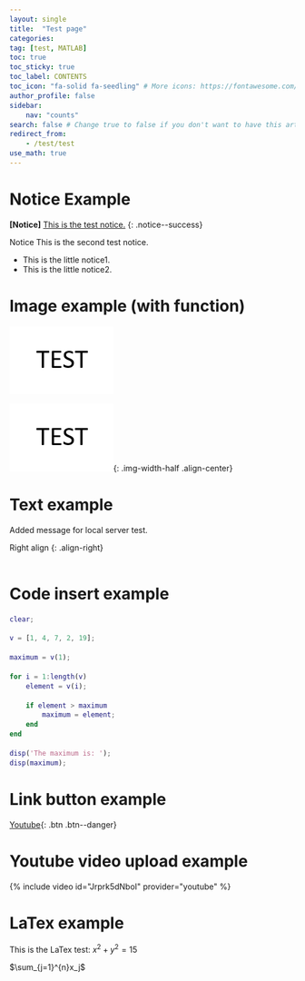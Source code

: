 ```yaml
---
layout: single
title:  "Test page"
categories:  
tag: [test, MATLAB]
toc: true
toc_sticky: true
toc_label: CONTENTS
toc_icon: "fa-solid fa-seedling" # More icons: https://fontawesome.com/v6/search?ic=free
author_profile: false
sidebar:
    nav: "counts"
search: false # Change true to false if you don't want to have this article be searched 
redirect_from:
    - /test/test
use_math: true
---
```


# Notice Example
**[Notice]** [This is the test notice.](https://www.youtube.com/) 
{: .notice--success}


<div class="notice--success">
Notice This is the second test notice.
<ul>
    <li> This is the little notice1. </li>
    <li> This is the little notice2. </li>
</ul>
</div>


# Image example (with function)
![TEST](../images/2025-06-17-test/TEST.png)

![TEST](../images/2025-06-17-test/TEST.png){: .img-width-half .align-center}

# Text example
Added message for local server test.

Right align 
{: .align-right}       
<br>


# Code insert example
```matlab
clear;

v = [1, 4, 7, 2, 19];

maximum = v(1);

for i = 1:length(v)
    element = v(i);
    
    if element > maximum
        maximum = element; 
    end
end

disp('The maximum is: ');
disp(maximum);
```

# Link button example
[Youtube](https://www.youtube.com/){: .btn .btn--danger}

# Youtube video upload example
{% include video id="Jrprk5dNboI" provider="youtube" %}

# LaTex example
This is the LaTex test: $x^2 + y^2 = 15$

$\sum_{j=1}^{n}x_j$
